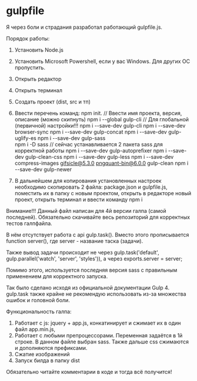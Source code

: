 # gulpfile
Я через боли и страдания разработал работающий gulpfile.js. 

Порядок работы:
1. Установить Node.js 
2. Установить Microsoft Powershell, если у вас Windows. Для других ОС пропустить.
3. Открыть редактор
4. Открыть терминал
5. Создать проект (dist, src и тп)
6. Ввести перечень команд:
npm init.                                                                       // Ввести имя проекта, версия, описание (можно скипнуть)
npm i --global gulp-cli                                                         // Для глобальной (первичной) настройки!!!
npm i --save-dev gulp-cli
npm i --save-dev browser-sync
npm i --save-dev gulp-concat
npm i --save-dev gulp-uglify-es
npm i --save-dev gulp-sass         
npm i -D sass                                                                   // сейчас устанавливается 2 пакета sass для корректной работы
npm i --save-dev gulp-autoprefixer
npm i --save-dev gulp-clean-css
npm i --save-dev gulp-less
npm i --save-dev compress-images gifsicle@5.3.0 pngquant-bin@6.0.0 gulp-clean
npm i --save-dev gulp-newer

7. В дальнейшем для копирования установленных настроек необходимо скопировать 2 файла: package.json и gulpfile.js, поместить их в папку с новым проектом, открыть в редакторе новый проект, открыть терминал и ввести команду npm i

Внимание!!! Данный файл написан для 4й версии галпа (самой последней). Обязательно скачивайте весь репозиторий для корректных тестов галпфайла. 

В нём отсутствует работа с api gulp.task(). Вместо этого прописывается function server(), где server - название таска (задачи). 

Также вывод задачи происходит не через gulp.task('default', gulp.parallel('watch', 'server', 'styles')), а через exports.server  = server;

Помимо этого, используется последняя версия sass с правильным применением для корректного запуска.

Так было сделано исходя из официальной документации Gulp 4. gulp.task также крайне не рекомендую использовать из-за множества ошибок и головной боли.

Функциональность галпа:
1. Работает с js: jquery + app.js, конкатинирует и сжимает их в один файл app.min.js,
2. Работает с любыми препроцессорами. Переменная задаётся в 1й строке. В данном файле выбран sass. Также дальше css сжимаются и дополняются префиксами.
3. Сжатие изображений
4. Запуск билда в папку dist

Обязательно читайте комментарии в коде и тогда всё получится!
